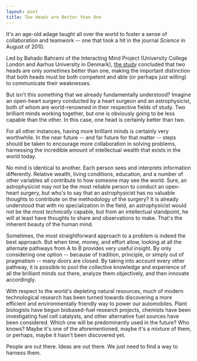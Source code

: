 ```yaml
---
layout: post
title: Two Heads are Better than One
---
```


It's an age-old adage taught all over the world to foster a sense of collaboration and teamwork -- one that took a hit in the journal _Science_ in August of 2010.

Led by Bahado Bahrami of the Interacting Mind Project (University College London and Aarhus University in Denmark), [the study](http://www.sciencemag.org/content/329/5995/1081.abstract) concluded that two heads are only _sometimes_ better than one, making the important distinction that both heads must be both competent and able (or perhaps just willing) to communicate their weaknesses.

But isn't this something that we already fundamentally understood? Imagine an open-heart surgery conducted by a heart surgeon and an astrophysicist, both of whom are world-renowned in their respective fields of study. Two brilliant minds working together, but one is obviously going to be less capable than the other. In this case, one head is certainly better than two.

For all other instances, having more brilliant minds is certainly very worthwhile. In the near future -- and far future for that matter -- steps should be taken to encourage more collaboration in solving problems, harnessing the incredible amount of intellectual wealth that exists in the world today.

No mind is identical to another. Each person sees and interprets information differently. Relative wealth, living conditions, education, and a number of other variables all contribute to how someone may see the world. Sure, an astrophysicist may not be the most reliable person to conduct an open-heart surgery, but who's to say that an astrophysicist has no valuable thoughts to contribute on the methodology of the surgery? It is already understood that with no specialization in the field, an astrophysicist would not be the most _technically_ capable, but from an intellectual standpoint, he will at least have thoughts to share and observations to make. That's the inherent beauty of the human mind.

Sometimes, the most straightforward approach to a problem is indeed the best approach. But when time, money, and effort allow, looking at all the alternate pathways from A to B provides very useful insight. By only considering one option -- because of tradition, principle, or simply out of pragmatism -- many doors are closed. By taking into account every other pathway, it is possible to pool the collective knowledge and experience of all the brilliant minds out there, analyze them objectively, and then innovate accordingly.

With respect to the world's depleting natural resources, much of modern technological research has been turned towards discovering a more efficient and environmentally friendly way to power our automobiles. Plant biologists have begun biobased-fuel research projects, chemists have been investigating fuel cell catalysts, and other alternative fuel sources have been considered. Which one will be predominantly used in the future? Who knows? Maybe it's one of the aforementioned, maybe it's a mixture of them, or perhaps, maybe it hasn't been discovered yet.

People are out there. Ideas are out there. We just need to find a way to harness them.
